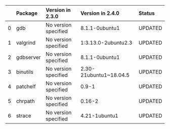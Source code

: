 <!-- markdown-link-check-disable -->

|    | Package   | Version in 2.3.0     | Version in 2.4.0       | Status   |
|---:|:----------|:---------------------|:-----------------------|:---------|
|  0 | gdb       | No version specified | 8.1.1-0ubuntu1         | UPDATED  |
|  1 | valgrind  | No version specified | 1:3.13.0-2ubuntu2.3    | UPDATED  |
|  2 | gdbserver | No version specified | 8.1.1-0ubuntu1         | UPDATED  |
|  3 | binutils  | No version specified | 2.30-21ubuntu1~18.04.5 | UPDATED  |
|  4 | patchelf  | No version specified | 0.9-1                  | UPDATED  |
|  5 | chrpath   | No version specified | 0.16-2                 | UPDATED  |
|  6 | strace    | No version specified | 4.21-1ubuntu1          | UPDATED  |